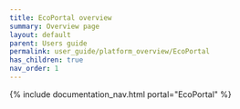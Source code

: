 ```yaml
---
title: EcoPortal overview
summary: Overview page
layout: default
parent: Users guide
permalink: user_guide/platform_overview/EcoPortal
has_children: true
nav_order: 1
---
```


{% include documentation_nav.html portal="EcoPortal" %}
